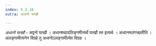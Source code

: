 ```yaml
---
index: 5.2.16
sutra: अध्वनो यत्खौ

---
```

_अध्वनो यत्खौ_ - अद्वनो यत्खौ । अध्वन्शब्दादलिङ्गमीत्यर्थे यत्खौ स्त इत्यर्थः । अध्वानमलंगच्छतीति । अलङ्गामीत्यनेन विग्रहे तु अध्वनोऽलङ्गामीत्येव विग्रहः । 